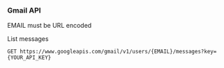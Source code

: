 ### Gmail API
EMAIL must be URL encoded  

List messages

    GET https://www.googleapis.com/gmail/v1/users/{EMAIL}/messages?key={YOUR_API_KEY}
